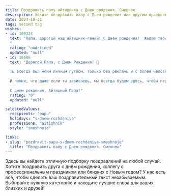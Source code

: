 ```yaml
---
title: Поздравить папу айтишника c Днем рождения. Смешное
description: Хотите поздравить папу c Днем рождения или другим праздником? Наш ИИ создаст незабываемое поздравление, а вы обязательно выделитесь среди других.  
date: 2024-10-31
tags: second tag
wishes:
- id: 109324
  text: "Папа, дорогой наш айтишник-гений! С Днём рождения!  Желаю тебе, чтобы баги в твоей жизни встречались так же редко, как обновления Windows — без сбоев и неожиданных перезагрузок. Пусть твой код жизни будет безупречным, а количество плюсов в карме — бесконечным!  Пусть все твои проекты будут успешными, а зарплата — стабильно высокой, чтобы хватало не только на новые гаджеты, но и на отдых на тёплом море (без необходимости ловить Wi-Fi!).  Будь здоров, как стальной сервер, и счастлив, как найденный потерянный файл!
  "
  rating: "undefined"
  updated: "null"
- id: 16606
  text: "Дорогой Папа, с Днем Рождения! 🎉
  
  Ты всегда был моим личным гуглом, только без рекламы и с более человечным интерфейсом. В этот день хочу пожелать тебе, чтобы твои программы всегда компилировались без ошибок, а жизнь исполнялась без багов. Пусть твои диски всегда будут на половину пусты, а оперативка – на половину заполнена, чтобы было место для новых ярких впечатлений и счастливых моментов!
  
  И помни, что даже если ты зависнешь, мы всегда будем здесь, чтобы перезагрузить тебя с любовью и улыбкой! 💻❤️
  
  С днем рождения, Айтишный Папа!"
  rating: "0"
  updated: "null"

selectedValues:
  recipients: "papu"
  holidays: "s-dnem-rozhdeniya"
  professions: "aitishnik"
  style: "smeshnoje"

links:
- slug: "pozdravit-papu-s-dnem-rozhdeniya-smeshnoje"
  title: "Поздравить папу c Днем рождения. Смешное"
---
```


Здесь вы найдете отличную подборку поздравлений на любой случай. 
Хотите поздравить друга с днём рождения, коллегу с профессиональным праздником или близких с Новым годом? У нас есть всё, чтобы сделать ваш поздравительный текст незабываемым. Выбирайте нужную категорию и находите лучшие слова для ваших близких и друзей!
